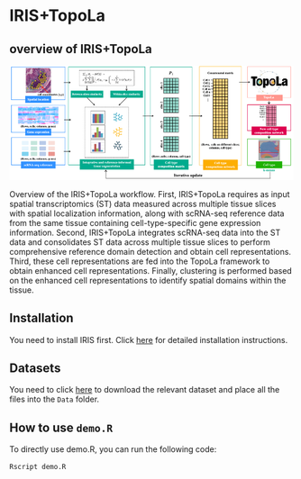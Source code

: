 # IRIS+TopoLa 
## overview of IRIS+TopoLa 

<p align="center">
<img src="https://github.com/kaizheng-academic/TopoLa/blob/main/src/IRIS_TopoLa.png" width="1000" />
</p>
Overview of the IRIS+TopoLa workflow. First, IRIS+TopoLa requires as input spatial transcriptomics (ST) data measured across multiple tissue slices with spatial localization information, along with scRNA-seq reference data from the same tissue containing cell-type-specific gene expression information. Second, IRIS+TopoLa integrates scRNA-seq data into the ST data and consolidates ST data across multiple tissue slices to perform comprehensive reference domain detection and obtain cell representations. Third, these cell representations are fed into the TopoLa framework to obtain enhanced cell representations. Finally, clustering is performed based on the enhanced cell representations to identify spatial domains within the tissue.   

Installation
------------

You need to install IRIS first. Click [here](https://github.com/YingMa0107/IRIS/)  for detailed installation instructions.


## Datasets 

You need to click [here](https://drive.google.com/file/d/1I4LIoFcd1kSP4SGpsNAMPumnROuz9N6A/view?usp=share_link)  to download the relevant dataset and place all the files into the `Data` folder.


How to use `demo.R`
-------------------
To directly use demo.R, you can run the following code:
```R
Rscript demo.R
```
